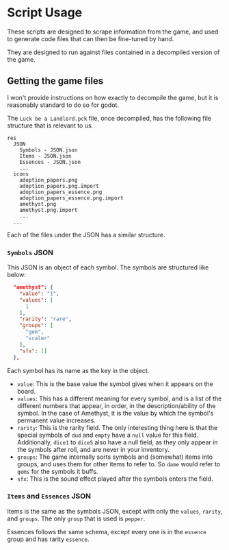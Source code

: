 # Script Usage

These scripts are designed to scrape information from the game, and used to generate code files that can then be fine-tuned by hand.

They are designed to run against files contained in a decompiled version of the game.

## Getting the game files

I won't provide instructions on how exactly to decompile the game, but it is reasonably standard to do so for godot.

The `Luck be a Landlord.pck` file, once decompiled, has the following file structure that is relevant to us.

```
res
  JSON
    Symbols - JSON.json
    Items - JSON.json
    Essences - JSON.json
    ...
  icons
    adoption_papers.png
    adoption_papers.png.import
    adoption_papers_essence.png
    adoption_papers_essence.png.import
    amethyst.png
    amethyst.png.import
    ...
  ...
```

Each of the files under the JSON has a similar structure.

### `Symbols` JSON

This JSON is an object of each symbol. The symbols are structured like below:

```json
  "amethyst": {
    "value": "1",
    "values": [
      1
    ],
    "rarity": "rare",
    "groups": [
      "gem",
      "scaler"
    ],
    "sfx": []
  },
```

Each symbol has its name as the key in the object.

- `value`: This is the base value the symbol gives when it appears on the board.
- `values`: This has a different meaning for every symbol, and is a list of the different numbers that appear, in order, in the description/ability of the symbol. In the case of Amethyst, it is the value by which the symbol's permanent value increases.
- `rarity`: This is the rarity field. The only interesting thing here is that the special symbols of `dud` and `empty` have a `null` value for this field. Additionally, `dice1` to `dice5` also have a null field, as they only appear in the symbols after roll, and are never in your inventory.
- `groups`: The game internally sorts symbols and (somewhat) items into groups, and uses them for other items to refer to. So `dame` would refer to `gems` for the symbols it buffs.
- `sfx`: This is the sound effect played after the symbols enters the field.

### `Items` and `Essences` JSON

Items is the same as the symbols JSON, except with only the `values`, `rarity`, and `groups`. The only `group` that is used is `pepper`.

Essences follows the same schema, except every one is in the `essence` group and has rarity `essence`.
